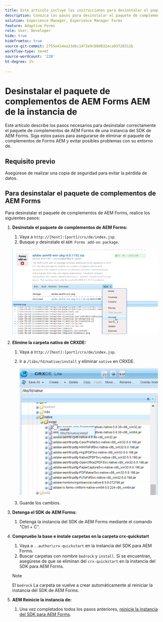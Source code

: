 ```yaml
---
title: Este artículo incluye las instrucciones para desinstalar el paquete de complementos de Forms mediante el Administrador de paquetes CRX.
description: Conozca los pasos para desinstalar el paquete de complementos de Forms mediante el Administrador de paquetes CRX.
solution: Experience Manager, Experience Manager Forms
feature: Adaptive Forms
role: User, Developer
hide: true
hidefromtoc: true
source-git-commit: 2755e414ea23ebc1472e9c08d832eca93f28311b
workflow-type: tm+mt
source-wordcount: '228'
ht-degree: 1%

---
```



# Desinstalar el paquete de complementos de AEM Forms AEM de la instancia de

Este artículo describe los pasos necesarios para desinstalar correctamente el paquete de complementos de AEM Forms de una instancia del SDK de AEM Forms. Siga estos pasos para asegurarse de eliminar el paquete de complementos de Forms AEM y evitar posibles problemas con su entorno de.

## Requisito previo

Asegúrese de realizar una copia de seguridad para evitar la pérdida de datos.

## Para desinstalar el paquete de complementos de AEM Forms

Para desinstalar el paquete de complementos de AEM Forms, realice los siguientes pasos:

1. **Desinstale el paquete de complementos de AEM Forms:**
   1. Vaya a `http://[host]:[port]/crx/de/index.jsp`.
   1. Busque y desinstale el `AEM Forms add-on package`.

   ![Desinstalar paquete](/help/forms/using/assets/uninstall-aem-forms-package.png)

1. **Elimine la carpeta nativa de CRXDE:**
   1. Vaya a `http://[host]:[port]/crx/de/index.jsp`.
   1. Ir a `/libs/fd/native/install` y eliminar `native` en CRXDE.

      ![Eliminar nodo nativo de CRX/de](/help/forms/using/assets/native-install-folder-crxde.png)
   1. Guarde los cambios.

1. **Detenga el SDK de AEM Forms:**
   1. Detenga la instancia del SDK de AEM Forms mediante el comando &quot;Ctrl + C&quot;.

1. **Compruebe la base e instale carpetas en la carpeta crx-quickstart**
   1. Vaya a `..author\crx-quickstart` en la instancia del SDK para AEM Forms.
   1. Buscar carpetas con nombre `bedrock` y `install`.
Si se encuentran, asegúrese de que se eliminan del `crx-quickstart` en la instancia del SDK para AEM Forms.

   >[!NOTE]
   >
   > El `bedrock` La carpeta se vuelve a crear automáticamente al reiniciar la instancia del SDK de AEM Forms.

1. **AEM Reinicie la instancia de:**
   1. Una vez completados todos los pasos anteriores, [reinicie la instancia del SDK para AEM Forms](/help/forms/using/restart-aem-sdk.md).




